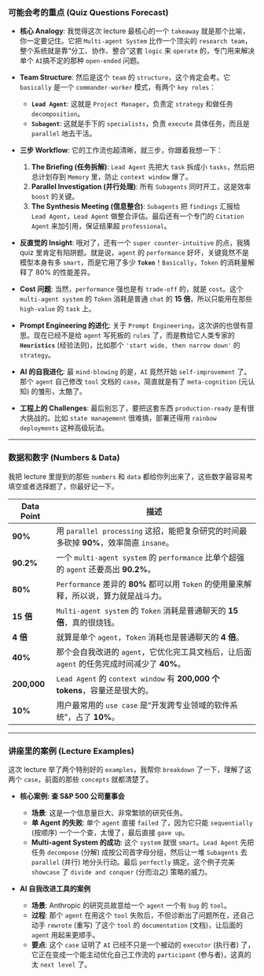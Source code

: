 

### **可能会考的重点 (Quiz Questions Forecast)**

*   **核心 Analogy**: 我觉得这次 lecture 最核心的一个 `takeaway` 就是那个比喻，你一定要记住。它把 `Multi-agent System` 比作一个顶尖的 `research team`，整个系统就是靠“分工、协作、整合”这套 `logic` 来 `operate` 的，专门用来解决单个 `AI`搞不定的那种 `open-ended` 问题。

*   **Team Structure**: 然后是这个 `team` 的 `structure`，这个肯定会考。它 `basically` 是一个 `commander-worker` 模式，有两个 `key roles`：
    *   **`Lead Agent`**: 这就是 `Project Manager`，负责定 `strategy` 和做任务 `decomposition`。
    *   **`Subagent`**: 这就是手下的 `specialists`，负责 `execute` 具体任务，而且是 `parallel` 地去干活。

*   **三步 Workflow**: 它的工作流也超清晰，就三步，你跟着我想一下：
    1.  **The Briefing (任务拆解)**: `Lead Agent` 先把大 `task` 拆成小 `tasks`，然后把总计划存到 `Memory` 里，防止 `context window` 爆了。
    2.  **Parallel Investigation (并行处理)**: 所有 `Subagents` 同时开工，这是效率 `boost` 的关键。
    3.  **The Synthesis Meeting (信息整合)**: `Subagents` 把 `findings` 汇报给 `Lead Agent`，`Lead Agent` 做整合评估。最后还有一个专门的 `Citation Agent` 来加引用，保证结果超 `professional`。

*   **反直觉的 Insight**: 哦对了，还有一个 `super counter-intuitive` 的点，我猜 quiz 里肯定有陷阱题。就是说，`agent` 的 `performance` 好坏，关键竟然不是模型本身有多 `smart`，而是它用了多少 **`Token`**！`Basically`，`Token` 的消耗量解释了 80% 的性能差异。

*   **Cost 问题**: 当然，`performance` 强也是有 `trade-off` 的，就是 `cost`。这个 `multi-agent system` 的 `Token` 消耗是普通 `chat` 的 **15 倍**，所以只能用在那些 `high-value` 的 `task` 上。

*   **Prompt Engineering 的进化**: 关于 `Prompt Engineering`，这次讲的也很有意思。现在已经不是给 `agent` 写死板的 `rules` 了，而是教给它人类专家的 **`Heuristics`** (经验法则)，比如那个 `'start wide, then narrow down'` 的 `strategy`。

*   **AI 的自我进化**: 最 `mind-blowing` 的是，`AI` 竟然开始 `self-improvement` 了。那个 `agent` 自己修改 `tool` 文档的 `case`，简直就是有了 `meta-cognition` (元认知) 的雏形，太酷了。

*   **工程上的 Challenges**: 最后别忘了，要把这套东西 `production-ready` 是有很大挑战的。比如 `state management` 很难搞，部署还得用 `rainbow deployments` 这种高级玩法。

---

### **数据和数字 (Numbers & Data)**

我把 lecture 里提到的那些 `numbers` 和 `data` 都给你列出来了，这些数字最容易考填空或者选择题了，你最好记一下。

| Data Point | 描述 |
| --- | --- |
| **90%** | 用 `parallel processing` 这招，能把复杂研究的时间最多砍掉 **90%**，效率简直 `insane`。 |
| **90.2%** | 一个 `multi-agent system` 的 `performance` 比单个超强的 `agent` 还要高出 **90.2%**。 |
| **80%** | `Performance` 差异的 **80%** 都可以用 `Token` 的使用量来解释，所以说，算力就是战斗力。 |
| **15 倍** | `Multi-agent system` 的 `Token` 消耗是普通聊天的 **15 倍**，真的很烧钱。 |
| **4 倍** | 就算是单个 `agent`，`Token` 消耗也是普通聊天的 **4 倍**。 |
| **40%** | 那个会自我改进的 `agent`，它优化完工具文档后，让后面 `agent` 的任务完成时间减少了 **40%**。 |
| **200,000** | `Lead Agent` 的 `context window` 有 **200,000 个 tokens**，容量还是很大的。 |
| **10%** | 用户最常用的 `use case` 是“开发跨专业领域的软件系统”，占了 **10%**。 |

---

### **讲座里的案例 (Lecture Examples)**

这次 lecture 举了两个特别好的 `examples`，我帮你 `breakdown` 了一下，理解了这两个 `case`，前面的那些 `concepts` 就都清楚了。

*   **核心案例: 查 S&P 500 公司董事会**
    *   **场景**: 这是一个信息量巨大、非常繁琐的研究任务。
    *   **单 Agent 的失败**: 单个 `agent` 直接 `failed` 了，因为它只能 `sequentially` (按顺序) 一个一个查，太慢了，最后直接 `gave up`。
    *   **Multi-agent System 的成功**: 这个 `system` 就很 `smart`。`Lead Agent` 先把任务 `decompose` (分解) 成按公司首字母分组，然后让一堆 `Subagents` 去 `parallel` (并行) 地分头行动。最后 `perfectly` 搞定。这个例子完美 `showcase` 了 `divide and conquer` (分而治之) 策略的威力。

*   **AI 自我改进工具的案例**
    *   **场景**: Anthropic 的研究员故意给一个 `agent` 一个有 `bug` 的 `tool`。
    *   **过程**: 那个 `agent` 在用这个 `tool` 失败后，不但诊断出了问题所在，还自己动手 `rewrote` (重写) 了这个 `tool` 的 `documentation` (文档)，让后面的 `agent` 用起来更顺手。
    *   **要点**: 这个 `case` 证明了 `AI` 已经不只是一个被动的 `executor` (执行者) 了，它正在变成一个能主动优化自己工作流的 `participant` (参与者)，这真的太 `next level` 了。